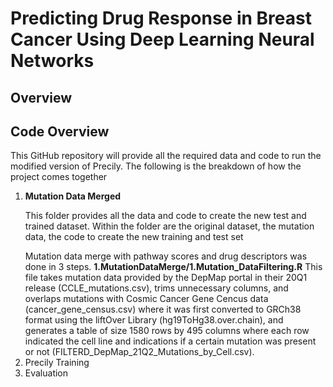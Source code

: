 # Predicting Drug Response in Breast Cancer Using Deep Learning Neural Networks

<h2>Overview</h2>
<h2>Code Overview</h2>
<p>This GitHub repository will provide all the required data and code to run the modified version of Precily. The following is the breakdown of how the project comes together</p>
<ol>
  <li><b>Mutation Data Merged</b></li>
  <p>This folder provides all the data and code to create the new test and trained dataset. Within the folder are the original dataset, the mutation data, the code to create the new training and test set</p>
  Mutation data merge with pathway scores and drug descriptors was done in 3 steps.
  <b>1.MutationDataMerge/1.Mutation_DataFiltering.R</b> 
  This file takes mutation data provided by the DepMap portal in their 20Q1 release (CCLE_mutations.csv), trims unnecessary columns, and overlaps mutations with Cosmic Cancer Gene Cencus data (cancer_gene_census.csv) where it was first converted to GRCh38 format using the liftOver Library (hg19ToHg38.over.chain), and generates a table of size 1580 rows by 495 columns where each row indicated the cell line and indications if a certain mutation was present or not (FILTERD_DepMap_21Q2_Mutations_by_Cell.csv).
  <li>Precily Training</li>
  <li>Evaluation</li>
</ol>
